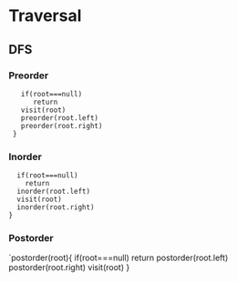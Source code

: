 # Traversal
 ## DFS
### Preorder 
 ```preorder(root){
    if(root===null)
       return 
    visit(root)
    preorder(root.left)
    preorder(root.right)
  }
  ```
### Inorder 
```inorder(root){
  if(root===null)
    return
  inorder(root.left)
  visit(root)
  inorder(root.right)
}
```
### Postorder 
`postorder(root){
  if(root===null)
    return
  postorder(root.left)
  postorder(root.right)
  visit(root)
}
```
